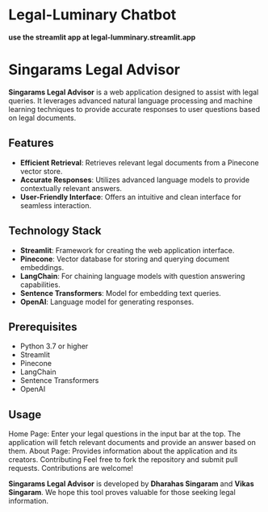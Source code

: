 # Legal-Luminary Chatbot

**use the streamlit app at legal-lumminary.streamlit.app**

# Singarams Legal Advisor

**Singarams Legal Advisor** is a web application designed to assist with legal queries. It leverages advanced natural language processing and machine learning techniques to provide accurate responses to user questions based on legal documents.

## Features

- **Efficient Retrieval**: Retrieves relevant legal documents from a Pinecone vector store.
- **Accurate Responses**: Utilizes advanced language models to provide contextually relevant answers.
- **User-Friendly Interface**: Offers an intuitive and clean interface for seamless interaction.

## Technology Stack

- **Streamlit**: Framework for creating the web application interface.
- **Pinecone**: Vector database for storing and querying document embeddings.
- **LangChain**: For chaining language models with question answering capabilities.
- **Sentence Transformers**: Model for embedding text queries.
- **OpenAI**: Language model for generating responses.

## Prerequisites

- Python 3.7 or higher
- Streamlit
- Pinecone
- LangChain
- Sentence Transformers
- OpenAI

## Usage 
Home Page: Enter your legal questions in the input bar at the top. The application will fetch relevant documents and provide an answer based on them.
About Page: Provides information about the application and its creators.
Contributing
Feel free to fork the repository and submit pull requests. Contributions are welcome!

**Singarams Legal Advisor** is developed by **Dharahas Singaram** and **Vikas Singaram**. We hope this tool proves valuable for those seeking legal information.
